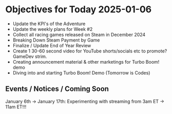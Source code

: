 # Objectives for Today 2025-01-06

- Update the KPI's of the Adventure
- Update the weekly plans for Week #2
- Collect all racing games released on Steam in December 2024
- Breaking Down Steam Payment by Game
- Finalize / Update End of Year Review
- Create 1 30-60 second video for YouTube shorts/socials etc to promote? GameDev strim.
- Creating announcement material & other marketings for Turbo Boom! demo
- Diving into and starting Turbo Boom! Demo (Tomorrow is Codes)

## Events / Notices / Coming Soon

January 6th -> January 17th: Experimenting with streaming from 3am ET -> 11am ET!!!


